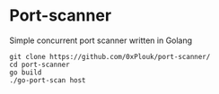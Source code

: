 # Port-scanner
Simple concurrent port scanner written in Golang

```
git clone https://github.com/0xPlouk/port-scanner/
cd port-scanner
go build
./go-port-scan host
```

